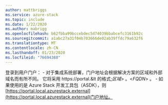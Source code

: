 ```yaml
---
author: mattbriggs
ms.service: azure-stack
ms.topic: include
ms.date: 1/22/2020
ms.author: mabrigg
ms.openlocfilehash: b62fbba99bccebdec5d74039bbabcefc3161b92c
ms.sourcegitcommit: a1abc27a31f04b703666de02ab39ffdc79a632f6
ms.translationtype: MT
ms.contentlocale: zh-CN
ms.lasthandoff: 01/23/2020
ms.locfileid: "76694388"
---
```

登录到用户门户：
    - 对于集成系统部署，门户地址会根据解决方案的区域和外部域名而有所不同。 它将采用 https://portal.&lt 的格式;*区域*&gt; 。&lt;*FQDN*&gt; 。
    - 如果使用的是 Azure Stack 开发工具包（ASDK），则[https://portal.local.azurestack.external](https://portal.local.azurestack.external)门户地址。